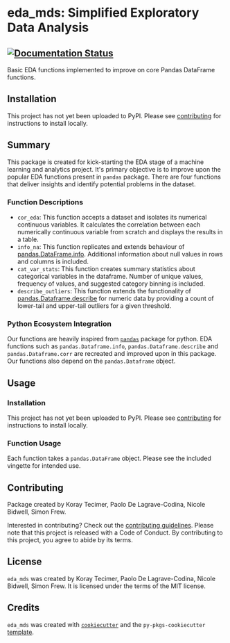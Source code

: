 # eda_mds: Simplified Exploratory Data Analysis

[![Documentation Status](https://readthedocs.org/projects/eda-mds/badge/?version=latest)](https://eda-mds.readthedocs.io/en/latest/?badge=latest)
---

Basic EDA functions implemented to improve on core Pandas DataFrame functions.

## Installation

This project has not yet been uploaded to PyPI. 
Please see [contributing](CONTRIBUTING.md) for instructions to install locally. 

## Summary

This package is created for kick-starting the EDA stage of a machine learning and analytics project. 
It's primary objective is to improve upon the popular EDA functions present in `pandas` package. 
There are four functions that deliver insights and identify potential problems in the dataset. 

### Function Descriptions
- `cor_eda`: This function accepts a dataset and isolates its numerical continuous variables. 
It calculates the correlation between each numerically continuous variable from scratch and displays the results in a table.
- `info_na`: This function replicates and extends behaviour of [pandas.DataFrame.info](https://pandas.pydata.org/docs/reference/api/pandas.DataFrame.info.html). 
Additional information about null values in rows and columns is included. 
- `cat_var_stats`: This function creates summary statistics about categorical variables in the dataframe. 
Number of unique values, frequency of values, and suggested category binning is included.
- `describe_outliers`: This function extends the functionality of [pandas.Dataframe.describe](https://pandas.pydata.org/docs/reference/api/pandas.DataFrame.describe.html) for numeric data by providing a count of lower-tail and upper-tail outliers for a given threshold.

### Python Ecosystem Integration

Our functions are heavily inspired from [`pandas`](https://github.com/pandas-dev/pandas) package for python. 
EDA functions such as `pandas.Dataframe.info`, `pandas.Dataframe.describe` and `pandas.Dataframe.corr` are recreated and improved upon in this package.
Our functions also depend on the `pandas.Dataframe` object.


## Usage

### Installation
This project has not yet been uploaded to PyPI. 
Please see [contributing](CONTRIBUTING.md) for instructions to install locally. 

### Function Usage
Each function takes a `pandas.DataFrame` object. 
Please see the included vingette for intended use. 

## Contributing
Package created by Koray Tecimer, Paolo De Lagrave-Codina, Nicole Bidwell, Simon Frew.

Interested in contributing? Check out the [contributing guidelines](CONTRIBUTING.md). 
Please note that this project is released with a Code of Conduct. By contributing to this project, you agree to abide by its terms.

## License

`eda_mds` was created by Koray Tecimer, Paolo De Lagrave-Codina, Nicole Bidwell, Simon Frew. It is licensed under the
terms of the MIT license.

## Credits

`eda_mds` was created with [`cookiecutter`](https://cookiecutter.readthedocs.io/en/latest/) and
the `py-pkgs-cookiecutter` [template](https://github.com/py-pkgs/py-pkgs-cookiecutter).

